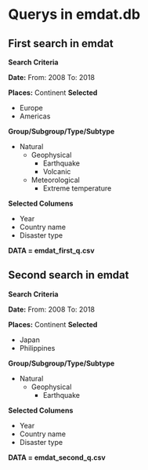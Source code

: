# Querys in emdat.db

## First search in emdat

**Search Criteria**

**Date:** From: 2008 To: 2018

**Places:** Continent **Selected** 
* Europe
* Americas
  
**Group/Subgroup/Type/Subtype** 
* Natural
    * Geophysical
        * Earthquake
        * Volcanic
    * Meteorological
        * Extreme temperature

**Selected Columens**
* Year
* Country name
* Disaster type

**DATA = emdat_first_q.csv** 

## Second search in emdat

**Search Criteria**

**Date:** From: 2008 To: 2018

**Places:** Continent **Selected** 
* Japan
* Philippines
  
**Group/Subgroup/Type/Subtype** 
* Natural
    * Geophysical
        * Earthquake

**Selected Columens**
* Year
* Country name
* Disaster type

**DATA = emdat_second_q.csv** 